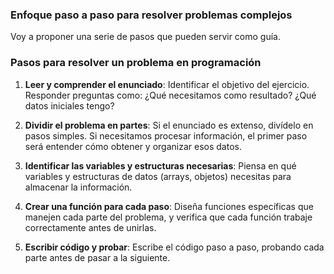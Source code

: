 ### **Enfoque paso a paso para resolver problemas complejos**

Voy a proponer una serie de pasos que pueden servir como guía.

### **Pasos para resolver un problema en programación**

1. **Leer y comprender el enunciado**: Identificar el objetivo del ejercicio. Responder preguntas como: ¿Qué necesitamos como resultado? ¿Qué datos iniciales tengo?

2. **Dividir el problema en partes**: Si el enunciado es extenso, divídelo en pasos simples. Si necesitamos procesar información, el primer paso será entender cómo obtener y organizar esos datos.

3. **Identificar las variables y estructuras necesarias**: Piensa en qué variables y estructuras de datos (arrays, objetos) necesitas para almacenar la información.

4. **Crear una función para cada paso**: Diseña funciones específicas que manejen cada parte del problema, y verifica que cada función trabaje correctamente antes de unirlas.

5. **Escribir código y probar**: Escribe el código paso a paso, probando cada parte antes de pasar a la siguiente.
